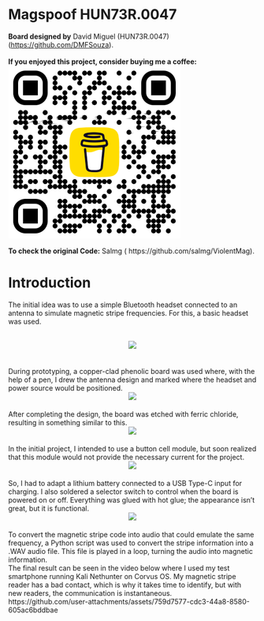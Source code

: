 # Magspoof HUN73R.0047

<strong>Board designed by</strong> David Miguel (HUN73R.0047) (https://github.com/DMFSouza).
<br><br>
<strong>If you enjoyed this project, consider buying me a coffee:</strong>
<br>
<a href="https://www.buymeacoffee.com/davidmiguel">
  <img src="https://github.com/DMFSouza/EvilCrowRF_HUN73R.0047/blob/main/images/bmc_qr.png" alt="coffee" width="350" height="350">
</a>
<br>
</ul>
<strong>To check the original Code:</strong> Salmg ( https://github.com/salmg/ViolentMag).


# Introduction<a id="introduction"></a>
The initial idea was to use a simple Bluetooth headset connected to an antenna to simulate magnetic stripe frequencies. For this, a basic headset was used. 
<br><br>
<div align="center">
  <img src="https://github.com/DMFSouza/Magspoof/blob/main/data/898e2897-2945-49ac-b6f6-38a5da553caa.jpg" width="50%">
</div>
<br><br>
During prototyping, a copper-clad phenolic board was used where, with the help of a pen, I drew the antenna design and marked where the headset and power source would be positioned.
<br>
<div align="center">
  <img src="https://github.com/DMFSouza/Magspoof/blob/main/data/ab573aa7-ce8b-439f-9b23-a83315ce5656.jpg" width="50%">
</div>
<br>
After completing the design, the board was etched with ferric chloride, resulting in something similar to this.
<br>
<div align="center">
  <img src="https://github.com/DMFSouza/Magspoof/blob/main/data/1f75f965-3eed-4fe9-ace5-d12154c74889.jpg" width="50%">
</div>
<br>
In the initial project, I intended to use a button cell module, but soon realized that this module would not provide the necessary current for the project.
<br>
<div align="center">
  <img src="https://github.com/DMFSouza/Magspoof/blob/main/data/295d5e79-9227-432a-b4ba-27324cd61ce1.jpg" width="50%">
</div>
<br>
So, I had to adapt a lithium battery connected to a USB Type-C input for charging. I also soldered a selector switch to control when the board is powered on or off. Everything was glued with hot glue; the appearance isn’t great, but it is functional.
<br>
<div align="center">
  <img src="https://github.com/DMFSouza/Magspoof/blob/main/data/WhatsApp%20Image%202024-08-17%20at%2019.04.53.jpeg" width="50%">
</div>
<br>
To convert the magnetic stripe code into audio that could emulate the same frequency, a Python script was used to convert the stripe information into a .WAV audio file. This file is played in a loop, turning the audio into magnetic information.
<br>
The final result can be seen in the video below where I used my test smartphone running Kali Nethunter on Corvus OS. My magnetic stripe reader has a bad contact, which is why it takes time to identify, but with new readers, the communication is instantaneous.
<br>
https://github.com/user-attachments/assets/759d7577-cdc3-44a8-8580-605ac6bddbae



